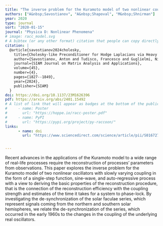 ```yaml
---
title: "The inverse problem for the Kuramoto model of two nonlinear coupled oscillators driven by applications to solar activity"
authors: ["A&nbsp;Savostianov", "A&nbsp;Shapoval", "M&nbsp;Shnirman"]
year: 2020
type: journal
sort: "2020-01-15"
journal: "Physica D: Nonlinear Phenomena"
# image: racc_model.svg
# A bibtex (or any other format) citation that people can copy directly from the website.
citation: |
  @article{savostianov2024cholesky,
    title={Cholesky-like Preconditioner for Hodge Laplacians via Heavy Collapsible Subcomplex},
    author={Savostianov, Anton and Tudisco, Francesco and Guglielmi, Nicola},
    journal={SIAM Journal on Matrix Analysis and Applications},
    volume={45},
    number={4},
    pages={1827--1849},
    year={2024},
    publisher={SIAM}
  }
doi: https://doi.org/10.1137/23M1626396
pdf: https://arxiv.org/abs/2401.15492
# A list of link that will appear as badges at the bottom of the publication.
#     - name: Poster
#       url: "https://hoppe.io/racc-poster.pdf"
#     - name: PyPI
#       url: "https://pypi.org/project/py-raccoon/"
links:
      - name: doi
        url: "https://www.sciencedirect.com/science/article/pii/S016727891830201X" 


---
```


Recent advances in the applications of the Kuramoto model to a wide range of real-life processes require the reconstruction of processes’ parameters from observations. This paper explores the inverse problem for the Kuramoto model of two nonlinear oscillators with slowly varying coupling in the form of a single-step function, sine-wave, and auto-regressive process with a view to deriving the basic properties of the reconstruction procedure, that is the connection of the reconstruction efficiency with the coupling strength and estimates of the time it takes for a system to phase-lock. By investigating the de-synchronization of the solar faculae series, which represent signals coming from the northern and southern solar hemispheres, we relate the de-synchronization of the series, which occurred in the early 1960s to the changes in the coupling of the underlying real oscillators.